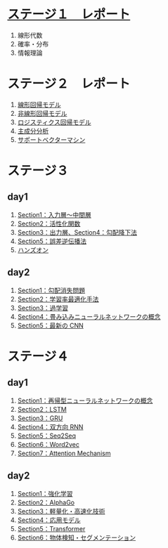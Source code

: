 # [ステージ１　レポート](./stage1/report-stage1.ipynb)

1. 線形代数
1. 確率・分布
1. 情報理論

# ステージ２　レポート

1. [線形回帰モデル](./stage2/report-stage2_01_線形回帰モデル.ipynb)
1. [非線形回帰モデル](./stage2/report-stage2_02_非線形回帰モデル.ipynb)
1. [ロジスティクス回帰モデル](./stage2/report-stage2_03_ロジスティクス回帰モデル.ipynb)
1. [主成分分析](./stage2/report-stage2_04_主成分分析.ipynb)
1. [サポートベクターマシン](./stage2/report-stage2_05_サポートベクターマシン.ipynb)

# ステージ３

## day1

1. [Section1：入力層～中間層](./stage3-day1/Section1：入力層～中間層.ipynb)
1. [Section2：活性化関数](./stage3-day1/Section2：活性化関数.ipynb)
1. [Section3：出力層、Section4：勾配降下法](./stage3-day1/Section3：出力層、Section4：勾配降下法.ipynb)
1. [Section5：誤差逆伝播法](./stage3-day1/Section5：誤差逆伝播法.ipynb)
1. [ハンズオン](./stage3-day1/ハンズオン.ipynb)

## day2

1. [Section1：勾配消失問題](./stage4-day2/Section1：勾配消失問題.ipynb)
1. [Section2：学習率最適化手法](./stage3-day2/Section2：学習率最適化手法.ipynb)
1. [Section3：過学習](./stage3-day2/Section3：過学習.ipynb)
1. [Section4：畳み込みニューラルネットワークの概念](./stage3-day2/Section4：畳み込みニューラルネットワークの概念.ipynb)
1. [Section5：最新の CNN](./stage3-day2/Section5：最新のCNN.ipynb)

# ステージ４

## day1

1. [Section1：再帰型ニューラルネットワークの概念](./stage4-day1/Section1：再帰型ニューラルネットワークの概念.ipynb)
1. [Section2：LSTM](./stage4-day1/Section2：LSTM.ipynb)
1. [Section3：GRU](./stage4-day1/Section3：GRU.ipynb)
1. [Section4：双方向 RNN](./stage4-day1/Section4：双方向RNN.ipynb)
1. [Section5：Seq2Seq](./stage4-day1/Section5：Seq2Seq.ipynb)
1. [Section6：Word2vec](./stage4-day1/Section6：Word2vec.ipynb)
1. [Section7：Attention Mechanism](./stage4-day1/Section7：Attention_Mechanism.ipynb)

## day2

1. [Section1：強化学習](./stage4-day2/Section1：強化学習.ipynb)
1. [Section2：AlphaGo](./stage4-day2/Section2：AlphaGo.ipynb)
1. [Section3：軽量化・高速化技術](./stage4-day2/Section3：軽量化・高速化技術.ipynb)
1. [Section4：応用モデル](./stage4-day2/Section4：応用モデル.ipynb)
1. [Section5：Transformer](./stage4-day2/Section5：Transformer.ipynb)
1. [Section6：物体検知・セグメンテーション](./stage4-day2/Section6：物体検知・セグメンテーション.ipynb)
